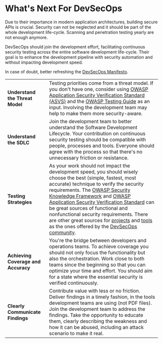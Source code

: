 What's Next For DevSecOps
=========================

Due to their importance in modern application architectures, building secure
APIs is crucial. Security can not be neglected and it should be part of the
whole development life-cycle. Scanning and penetration testing yearly are not
enough anymore.

DevSecOps should join the development effort, facilitating continuous security
testing across the entire software development life-cycle. Their goal is to
enhance the development pipeline with security automation and without impacting
development speed.

In case of doubt, better refreshing the [DevSecOps Manifesto][1].

| | |
|-|-|
| **Understand the Threat Model** | Testing priorities come from a threat model. If you don't have one, consider using [OWASP Application Security Verification Standard (ASVS)][2] and the [OWASP Testing Guide][3] as an input. Involving the development team may help to make them more security-aware. |
| **Understand the SDLC** | Join the development team to better understand the Software Development Lifecycle. Your contribution on continuous security testing should be compatible with people, processes and tools. Everyone should agree with the process so that there's no unnecessary friction or resistance. |
| **Testing Strategies** | As your work should not impact the development speed, you should wisely choose the best (simple, fastest, most accurate) technique to verify the security requirements. The [OWASP Security Knowledge Framework][4] and [OWASP Application Security Verification Standard][5] can be great sources of functional and nonfunctional security requirements. There are other great sources for [projects][6] and [tools][7] as the ones offered by the [DevSecOps community][8]. |
| **Achieving Coverage and Accuracy** | You're the bridge between developers and operations teams. To achieve coverage you should not only focus the functionality but also the orchestration. Work close to both teams since the beginning so that you can optimize your time and effort. You should aim for a state where the essential security is verified continuously. |
| **Clearly Communicate Findings** | Contribute value with less or no friction. Deliver findings in a timely fashion, in the tools development teams are using (not PDF files). Join the development team to address the findings. Take the opportunity to educate them, clearly describing the weakness and how it can be abused, including an attack scenario to make it real. |

[1]: https://www.devsecops.org/
[2]: https://www.owasp.org/index.php/Category:OWASP_Application_Security_Verification_Standard_Project
[3]: https://www.owasp.org/index.php/OWASP_Testing_Project
[4]: https://www.owasp.org/index.php/OWASP_Security_Knowledge_Framework
[5]: https://www.owasp.org/index.php/Category:OWASP_Application_Security_Verification_Standard_Project
[6]: http://devsecops.github.io/
[7]: https://github.com/devsecops/awesome-devsecops
[8]: http://devsecops.org
